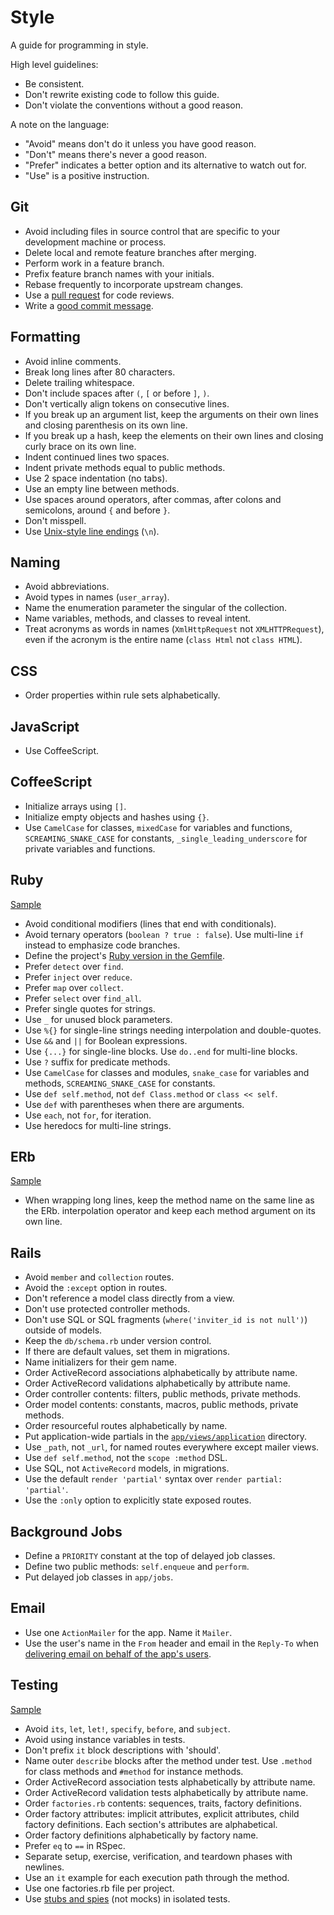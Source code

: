 Style
=====

A guide for programming in style.

High level guidelines:

* Be consistent.
* Don't rewrite existing code to follow this guide.
* Don't violate the conventions without a good reason.

A note on the language:

* "Avoid" means don't do it unless you have good reason.
* "Don't" means there's never a good reason.
* "Prefer" indicates a better option and its alternative to watch out for.
* "Use" is a positive instruction.

Git
---

* Avoid including files in source control that are specific to your
  development machine or process.
* Delete local and remote feature branches after merging.
* Perform work in a feature branch.
* Prefix feature branch names with your initials.
* Rebase frequently to incorporate upstream changes.
* Use a [pull request](http://goo.gl/Kmdee) for code reviews.
* Write a [good commit message](http://goo.gl/w11us).

Formatting
----------

* Avoid inline comments.
* Break long lines after 80 characters.
* Delete trailing whitespace.
* Don't include spaces after `(`, `[` or before `]`, `)`.
* Don't vertically align tokens on consecutive lines.
* If you break up an argument list, keep the arguments on their own lines and
  closing parenthesis on its own line.
* If you break up a hash, keep the elements on their own lines and closing curly
  brace on its own line.
* Indent continued lines two spaces.
* Indent private methods equal to public methods.
* Use 2 space indentation (no tabs).
* Use an empty line between methods.
* Use spaces around operators, after commas, after colons and semicolons, around
  `{` and before `}`.
* Don't misspell.
* Use [Unix-style line endings](http://goo.gl/04ehM) (`\n`).

Naming
------

* Avoid abbreviations.
* Avoid types in names (`user_array`).
* Name the enumeration parameter the singular of the collection.
* Name variables, methods, and classes to reveal intent.
* Treat acronyms as words in names (`XmlHttpRequest` not `XMLHTTPRequest`),
  even if the acronym is the entire name (`class Html` not `class HTML`).

CSS
---

* Order properties within rule sets alphabetically.

JavaScript
----------

* Use CoffeeScript.

CoffeeScript
------------

* Initialize arrays using `[]`.
* Initialize empty objects and hashes using `{}`.
* Use `CamelCase` for classes, `mixedCase` for variables and functions,
  `SCREAMING_SNAKE_CASE` for constants, `_single_leading_underscore` for
  private variables and functions.

Ruby
----

[Sample](/thoughtbot/guides/blob/master/style/samples/ruby.rb)

* Avoid conditional modifiers (lines that end with conditionals).
* Avoid ternary operators (`boolean ? true : false`). Use multi-line `if`
  instead to emphasize code branches.
* Define the project's [Ruby version in the
  Gemfile](http://gembundler.com/man/gemfile.5.html#RUBY-ruby-).
* Prefer `detect` over `find`.
* Prefer `inject` over `reduce`.
* Prefer `map` over `collect`.
* Prefer `select` over `find_all`.
* Prefer single quotes for strings.
* Use `_` for unused block parameters.
* Use `%{}` for single-line strings needing interpolation and double-quotes.
* Use `&&` and `||` for Boolean expressions.
* Use `{...}` for single-line blocks. Use `do..end` for multi-line blocks.
* Use `?` suffix for predicate methods.
* Use `CamelCase` for classes and modules, `snake_case` for variables and
  methods, `SCREAMING_SNAKE_CASE` for constants.
* Use `def self.method`, not `def Class.method` or `class << self`.
* Use `def` with parentheses when there are arguments.
* Use `each`, not `for`, for iteration.
* Use heredocs for multi-line strings.

ERb
---

[Sample](/thoughtbot/guides/blob/master/style/samples/erb.rb)

* When wrapping long lines, keep the method name on the same line as the ERb.
  interpolation operator and keep each method argument on its own line.

Rails
-----

* Avoid `member` and `collection` routes.
* Avoid the `:except` option in routes.
* Don't reference a model class directly from a view.
* Don't use protected controller methods.
* Don't use SQL or SQL fragments (`where('inviter_id is not null')`) outside
  of models.
* Keep the `db/schema.rb` under version control.
* If there are default values, set them in migrations.
* Name initializers for their gem name.
* Order ActiveRecord associations alphabetically by attribute name.
* Order ActiveRecord validations alphabetically by attribute name.
* Order controller contents: filters, public methods, private methods.
* Order model contents: constants, macros, public methods, private methods.
* Order resourceful routes alphabetically by name.
* Put application-wide partials in the
  [`app/views/application`](http://goo.gl/5Z8Vv) directory.
* Use `_path`, not `_url`, for named routes everywhere except mailer views.
* Use `def self.method`, not the `scope :method` DSL.
* Use SQL, not `ActiveRecord` models, in migrations.
* Use the default `render 'partial'` syntax over `render partial: 'partial'`.
* Use the `:only` option to explicitly state exposed routes.

Background Jobs
---------------

* Define a `PRIORITY` constant at the top of delayed job classes.
* Define two public methods: `self.enqueue` and `perform`.
* Put delayed job classes in `app/jobs`.

Email
-----

* Use one `ActionMailer` for the app. Name it `Mailer`.
* Use the user's name in the `From` header and email in the `Reply-To` when
  [delivering email on behalf of the app's users](http://goo.gl/5w1ck).

Testing
-------

[Sample](/thoughtbot/guides/blob/master/style/samples/testing.rb)

* Avoid `its`, `let`, `let!`, `specify`, `before`, and `subject`.
* Avoid using instance variables in tests.
* Don't prefix `it` block descriptions with 'should'.
* Name outer `describe` blocks after the method under test. Use `.method`
  for class methods and `#method` for instance methods.
* Order ActiveRecord association tests alphabetically by attribute name.
* Order ActiveRecord validation tests alphabetically by attribute name.
* Order `factories.rb` contents: sequences, traits, factory definitions.
* Order factory attributes: implicit attributes, explicit attributes,
  child factory definitions. Each section's attributes are alphabetical.
* Order factory definitions alphabetically by factory name.
* Prefer `eq` to `==` in RSpec.
* Separate setup, exercise, verification, and teardown phases with newlines.
* Use an `it` example for each execution path through the method.
* Use one factories.rb file per project.
* Use [stubs and spies](http://goo.gl/EciDJ) (not mocks) in isolated tests.
